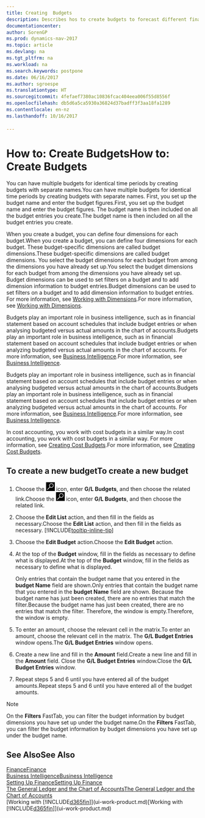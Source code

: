 ```yaml
---
title: Creating  Budgets
description: Describes hos to create budgets to forecast different financial activities and assign dimensions for business intelligence purposes.
documentationcenter: 
author: SorenGP
ms.prod: dynamics-nav-2017
ms.topic: article
ms.devlang: na
ms.tgt_pltfrm: na
ms.workload: na
ms.search.keywords: postpone
ms.date: 06/16/2017
ms.author: sgroespe
ms.translationtype: HT
ms.sourcegitcommit: 4fefaef7380ac10836fcac404eea006f55d8556f
ms.openlocfilehash: db5d6a5ca5930a36824d37badff3f3aa18fa1289
ms.contentlocale: en-nz
ms.lasthandoff: 10/16/2017

---
```

# <a name="how-to-create--budgets"></a><span data-ttu-id="15d4e-103">How to: Create  Budgets</span><span class="sxs-lookup"><span data-stu-id="15d4e-103">How to: Create  Budgets</span></span>
<span data-ttu-id="15d4e-104">You can have multiple budgets for identical time periods by creating budgets with separate names.</span><span class="sxs-lookup"><span data-stu-id="15d4e-104">You can have multiple budgets for identical time periods by creating budgets with separate names.</span></span> <span data-ttu-id="15d4e-105">First, you set up the budget name and enter the budget figures.</span><span class="sxs-lookup"><span data-stu-id="15d4e-105">First, you set up the budget name and enter the budget figures.</span></span> <span data-ttu-id="15d4e-106">The budget name is then included on all the budget entries you create.</span><span class="sxs-lookup"><span data-stu-id="15d4e-106">The budget name is then included on all the budget entries you create.</span></span>  

 <span data-ttu-id="15d4e-107">When you create a budget, you can define four dimensions for each budget.</span><span class="sxs-lookup"><span data-stu-id="15d4e-107">When you create a budget, you can define four dimensions for each budget.</span></span> <span data-ttu-id="15d4e-108">These budget-specific dimensions are called budget dimensions.</span><span class="sxs-lookup"><span data-stu-id="15d4e-108">These budget-specific dimensions are called budget dimensions.</span></span> <span data-ttu-id="15d4e-109">You select the budget dimensions for each budget from among the dimensions you have already set up.</span><span class="sxs-lookup"><span data-stu-id="15d4e-109">You select the budget dimensions for each budget from among the dimensions you have already set up.</span></span> <span data-ttu-id="15d4e-110">Budget dimensions can be used to set filters on a budget and to add dimension information to budget entries.</span><span class="sxs-lookup"><span data-stu-id="15d4e-110">Budget dimensions can be used to set filters on a budget and to add dimension information to budget entries.</span></span> <span data-ttu-id="15d4e-111">For more information, see [Working with Dimensions](finance-dimensions.md).</span><span class="sxs-lookup"><span data-stu-id="15d4e-111">For more information, see [Working with Dimensions](finance-dimensions.md).</span></span>

 <span data-ttu-id="15d4e-112">Budgets play an important role in business intelligence, such as in financial statement based on account schedules that include budget entries or when analysing budgeted versus actual amounts in the chart of accounts.</span><span class="sxs-lookup"><span data-stu-id="15d4e-112">Budgets play an important role in business intelligence, such as in financial statement based on account schedules that include budget entries or when analyzing budgeted versus actual amounts in the chart of accounts.</span></span> <span data-ttu-id="15d4e-113">For more information, see [Business Intelligence](bi.md).</span><span class="sxs-lookup"><span data-stu-id="15d4e-113">For more information, see [Business Intelligence](bi.md).</span></span>

 <span data-ttu-id="15d4e-114">Budgets play an important role in business intelligence, such as in financial statement based on account schedules that include budget entries or when analysing budgeted versus actual amounts in the chart of accounts.</span><span class="sxs-lookup"><span data-stu-id="15d4e-114">Budgets play an important role in business intelligence, such as in financial statement based on account schedules that include budget entries or when analyzing budgeted versus actual amounts in the chart of accounts.</span></span> <span data-ttu-id="15d4e-115">For more information, see [Business Intelligence](bi.md).</span><span class="sxs-lookup"><span data-stu-id="15d4e-115">For more information, see [Business Intelligence](bi.md).</span></span>

<span data-ttu-id="15d4e-116">In cost accounting, you work with cost budgets in a similar way.</span><span class="sxs-lookup"><span data-stu-id="15d4e-116">In cost accounting, you work with cost budgets in a similar way.</span></span> <span data-ttu-id="15d4e-117">For more information, see [Creating Cost Budgets](finance-create-cost-budgets.md).</span><span class="sxs-lookup"><span data-stu-id="15d4e-117">For more information, see [Creating Cost Budgets](finance-create-cost-budgets.md).</span></span>    

## <a name="to-create-a-new-budget"></a><span data-ttu-id="15d4e-118">To create a new budget</span><span class="sxs-lookup"><span data-stu-id="15d4e-118">To create a new budget</span></span>  

1. <span data-ttu-id="15d4e-119">Choose the ![Search for Page or Report](media/ui-search/search_small.png "Search for Page or Report icon") icon, enter **G/L Budgets**, and then choose the related link.</span><span class="sxs-lookup"><span data-stu-id="15d4e-119">Choose the ![Search for Page or Report](media/ui-search/search_small.png "Search for Page or Report icon") icon, enter **G/L Budgets**, and then choose the related link.</span></span>  
2. <span data-ttu-id="15d4e-120">Choose the **Edit List** action, and then fill in the fields as necessary.</span><span class="sxs-lookup"><span data-stu-id="15d4e-120">Choose the **Edit List** action, and then fill in the fields as necessary.</span></span> [!INCLUDE[tooltip-inline-tip](includes/tooltip-inline-tip_md.md)]  
3. <span data-ttu-id="15d4e-121">Choose the **Edit Budget** action.</span><span class="sxs-lookup"><span data-stu-id="15d4e-121">Choose the **Edit Budget** action.</span></span>
4. <span data-ttu-id="15d4e-122">At the top of the **Budget** window, fill in the fields as necessary to define what is displayed.</span><span class="sxs-lookup"><span data-stu-id="15d4e-122">At the top of the **Budget** window, fill in the fields as necessary to define what is displayed.</span></span>  

    <span data-ttu-id="15d4e-123">Only entries that contain the budget name that you entered in the **budget Name** field are shown.</span><span class="sxs-lookup"><span data-stu-id="15d4e-123">Only entries that contain the budget name that you entered in the **budget Name** field are shown.</span></span> <span data-ttu-id="15d4e-124">Because the budget name has just been created, there are no entries that match the filter.</span><span class="sxs-lookup"><span data-stu-id="15d4e-124">Because the budget name has just been created, there are no entries that match the filter.</span></span> <span data-ttu-id="15d4e-125">Therefore, the window is empty.</span><span class="sxs-lookup"><span data-stu-id="15d4e-125">Therefore, the window is empty.</span></span>  
5. <span data-ttu-id="15d4e-126">To enter an amount, choose the relevant cell in the matrix.</span><span class="sxs-lookup"><span data-stu-id="15d4e-126">To enter an amount, choose the relevant cell in the matrix.</span></span> <span data-ttu-id="15d4e-127">The **G/L Budget Entries** window opens.</span><span class="sxs-lookup"><span data-stu-id="15d4e-127">The **G/L Budget Entries** window opens.</span></span>  
6. <span data-ttu-id="15d4e-128">Create a new line and fill in the **Amount** field.</span><span class="sxs-lookup"><span data-stu-id="15d4e-128">Create a new line and fill in the **Amount** field.</span></span> <span data-ttu-id="15d4e-129">Close the **G/L Budget Entries** window.</span><span class="sxs-lookup"><span data-stu-id="15d4e-129">Close the **G/L Budget Entries** window.</span></span>  
7. <span data-ttu-id="15d4e-130">Repeat steps 5 and 6 until you have entered all of the budget amounts.</span><span class="sxs-lookup"><span data-stu-id="15d4e-130">Repeat steps 5 and 6 until you have entered all of the budget amounts.</span></span>  

> [!NOTE]  
>  <span data-ttu-id="15d4e-131">On the **Filters** FastTab, you can filter the budget information by budget dimensions you have set up under the budget name.</span><span class="sxs-lookup"><span data-stu-id="15d4e-131">On the **Filters** FastTab, you can filter the budget information by budget dimensions you have set up under the budget name.</span></span>   

## <a name="see-also"></a><span data-ttu-id="15d4e-132">See Also</span><span class="sxs-lookup"><span data-stu-id="15d4e-132">See Also</span></span>
[<span data-ttu-id="15d4e-133">Finance</span><span class="sxs-lookup"><span data-stu-id="15d4e-133">Finance</span></span>](finance.md)  
[<span data-ttu-id="15d4e-134">Business Intelligence</span><span class="sxs-lookup"><span data-stu-id="15d4e-134">Business Intelligence</span></span>](bi.md)  
[<span data-ttu-id="15d4e-135">Setting Up Finance</span><span class="sxs-lookup"><span data-stu-id="15d4e-135">Setting Up Finance</span></span>](finance-setup-finance.md)  
[<span data-ttu-id="15d4e-136">The General Ledger and the Chart of Accounts</span><span class="sxs-lookup"><span data-stu-id="15d4e-136">The General Ledger and the Chart of Accounts</span></span>](finance-general-ledger.md)  
<span data-ttu-id="15d4e-137">[Working with [!INCLUDE[d365fin](includes/d365fin_md.md)]](ui-work-product.md)</span><span class="sxs-lookup"><span data-stu-id="15d4e-137">[Working with [!INCLUDE[d365fin](includes/d365fin_md.md)]](ui-work-product.md)</span></span>  

